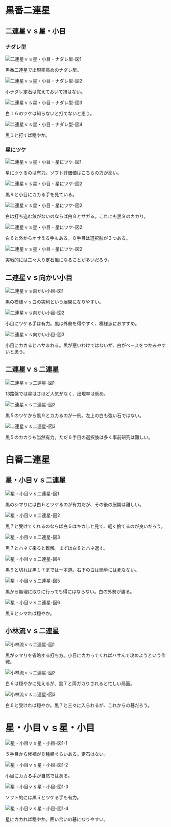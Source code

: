 
# 黒番二連星

## 二連星ｖｓ星・小目

### ナダレ型

![二連星ｖｓ星・小目・ナダレ型-図1](img13/kuro_nirensei_1-001.jpg)

黒番二連星で出現率高めのナダレ型。

![二連星ｖｓ星・小目・ナダレ型-図2](img13/kuro_nirensei_1-002.jpg)

小ナダレ定石は覚えておいて損はない。

![二連星ｖｓ星・小目・ナダレ型-図3](img13/kuro_nirensei_1-003.jpg)

白１６のツケは知らないと打てないと思う。

![二連星ｖｓ星・小目・ナダレ型-図4](img13/kuro_nirensei_1-004.jpg)

黒１と打てば穏やか。

### 星にツケ

![二連星ｖｓ星・小目・星にツケ-図1](img13/kuro_nirensei_2-001.jpg)

星にツケるのは有力。ソフト評価値はこちらの方が高い。

![二連星ｖｓ星・小目・星にツケ-図2](img13/kuro_nirensei_2-002.jpg)

黒９と小目にカカる手を見ている。

![二連星ｖｓ星・小目・星にツケ-図2](img13/kuro_nirensei_2-003.jpg)

白は打ち込む気がないのならば白８とサガる。これにも黒９のカカり。

![二連星ｖｓ星・小目・星にツケ-図2](img13/kuro_nirensei_2-004.jpg)

白６と外からオサえる手もある。８手目は選択肢が３つある。

![二連星ｖｓ星・小目・星にツケ-図2](img13/kuro_nirensei_2-005.jpg)

実戦的には三々入り定石風になることが多いだろう。

## 二連星ｖｓ向かい小目

![二連星ｖｓ向かい小目-図1](img13/kuro_nirensei_3-001.jpg)

黒の模様ｖｓ白の実利という展開になりやすい。

![二連星ｖｓ向かい小目-図2](img13/kuro_nirensei_3-002.jpg)

小目にツケる手は有力。黒は外勢を得やすく、模様派におすすめ。

![二連星ｖｓ向かい小目-図3](img13/kuro_nirensei_3-003.jpg)

小目にカカるとハサまれる。黒が悪いわけではないが、白がペースをつかみやすいと思う。

## 二連星ｖｓ二連星

![二連星ｖｓ二連星-図1](img13/kuro_nirensei_4-001.jpg)

13路盤では星はさほど人気がなく、出現率は低め。

![二連星ｖｓ二連星-図2](img13/kuro_nirensei_4-002.jpg)

黒５のツケから黒９とカカるのが一例。左上の白も強い石ではない。

![二連星ｖｓ二連星-図3](img13/kuro_nirensei_4-003.jpg)

黒５のカカりも当然有力。ただ６手目の選択肢は多く事前研究は難しい。


# 白番二連星

## 星・小目ｖｓ二連星

![星・小目ｖｓ二連星-図1](img13/shiro_nirensei_1-001.jpg)

黒のシマりには白６とツケるのが有力だが、その後の展開は難しい。

![星・小目ｖｓ二連星-図2](img13/shiro_nirensei_1-002.jpg)

黒７と受けてくれるのならば白６はキカしと見て、軽く捨てるのが良いだろう。

![星・小目ｖｓ二連星-図3](img13/shiro_nirensei_1-003.jpg)

黒７とハネて来ると難解。まずは白８とハネ返す。

![星・小目ｖｓ二連星-図4](img13/shiro_nirensei_1-004.jpg)

黒９と切れば黒１７までは一本道。右下の白は簡単には死なない。

![星・小目ｖｓ二連星-図5](img13/shiro_nirensei_1-005.jpg)

黒から無理に取りに行っても得にはならない。白の外勢が勝る。

![星・小目ｖｓ二連星-図6](img13/shiro_nirensei_1-006.jpg)

黒９とシマれば穏やか。

## 小林流ｖｓ二連星

![小林流ｖｓ二連星-図1](img13/shiro_nirensei_2-001.jpg)

黒がシマりを省略する打ち方。小目にカカってくればハサんで攻めようという作戦。

![小林流ｖｓ二連星-図2](img13/shiro_nirensei_2-002.jpg)

白６は穏やかに見えるが、黒７と両ガカりされると忙しい局面。

![小林流ｖｓ二連星-図3](img13/shiro_nirensei_2-003.jpg)

白６と受ければ穏やか。黒７と三々に入られるが、これからの碁だろう。


# 星・小目ｖｓ星・小目

![星・小目ｖｓ星・小目-図1-1](img13/hoshikomoku_1-001.jpg)

５手目から候補が８種類ぐらいある。定石はない。

![星・小目ｖｓ星・小目-図1-2](img13/hoshikomoku_1-002.jpg)

小目にカカる手が自然ではある。

![星・小目ｖｓ星・小目-図1-3](img13/hoshikomoku_1-003.jpg)

ソフト的には黒５とツケる手も有力。

![星・小目ｖｓ星・小目-図1-4](img13/hoshikomoku_1-004.jpg)

星にカカれば穏やか。囲い合いの碁になりやすい。

